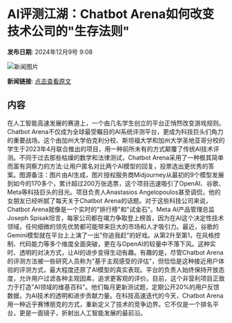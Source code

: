 # AI评测江湖：Chatbot Arena如何改变技术公司的"生存法则"

**发布日期**: 2024年12月9号 9:08

![新闻图片](https://pic.chinaz.com/picmap/202305301503482001_2.jpg)

**新闻链接**: [点击查看原文](https://www.aibase.com/zh/news/13793)

## 内容

在人工智能高速发展的赛道上，一个由几名学生创立的平台正悄然改变游戏规则。Chatbot Arena不仅成为全球最受瞩目的AI系统评测平台，更成为科技巨头们角力的重要战场。这个由加州大学伯克利分校、斯坦福大学和加州大学圣地亚哥分校的学生于2023年4月联合推出的项目，用一种前所未有的方式颠覆了传统AI技术评测。不同于过去那些枯燥的数学和法律测试，Chatbot Arena采用了一种极其简单而富有洞察力的方法:让用户匿名对比两个AI模型的回复，投票选出更优秀的答案。图源备注：图片由AI生成，图片授权服务商Midjourney从最初的9个模型发展到如今的170多个，累计超过200万张选票，这个项目迅速吸引了OpenAI、谷歌、Meta等科技巨头的目光。项目负责人Anastasios Angelopoulos甚至调侃，他的女朋友已经听腻了每天关于Chatbot Arena的话题。对于这些科技公司来说，Chatbot Arena就像是一个实时的"排行榜"和"试金石"。Meta AI产品管理总监Joseph Spisak坦言，每家公司都在竭力争取登上榜首，因为在AI这个决定性技术领域，任何细微的领先优势都可能带来巨大的市场和人才吸引力。最近，谷歌的Gemini模型就在平台上上演了一出"你追我赶"的好戏。从第2升至第1，在风格控制、代码能力等多个维度全面突破，更在与OpenAI的较量中不落下风。这种实时、透明的对决方式，让AI的进步变得生动有趣。有趣的是，尽管Chatbot Arena的评测方法被一些研究人员称为"基于主观感受的评估"，但恰恰是这种接近用户体验的评测方式，最大程度还原了AI模型的真实表现。平台的负责人始终保持开放态度，允许用户过滤各种主观因素，追求更客观的评价。目前，这个非营利项目正致力于打造"AI领域的维基百科"。他们每月更新测试题，定期公开20%的用户反馈数据，为AI技术的透明和进步贡献力量。在科技高速迭代的今天，Chatbot Arena用一种近乎赛博朋克的方式，重新定义了技术的竞争边界。它不仅是一个排名平台，更是一面镜子，折射出人工智能发展的最前沿。
